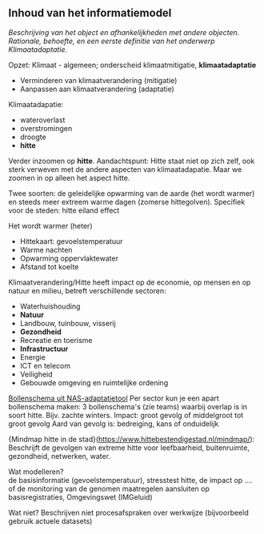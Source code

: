 ## Inhoud van het informatiemodel

_Beschrijving van het object en afhankelijkheden met andere objecten. Rationale, behoefte, en een eerste definitie van het onderwerp Klimaatadaptatie._

Opzet:
Klimaat - algemeen; onderscheid klimaatmitigatie, **klimaatadaptatie**
- Verminderen van klimaatverandering (mitigatie)
- Aanpassen aan klimaatverandering (adaptatie)

Klimaatadapatie:
- wateroverlast
- overstromingen
- droogte
- **hitte**

Verder inzoomen op **hitte**. 
Aandachtspunt: Hitte staat niet op zich zelf, ook sterk verweven met de andere aspecten van klimaatadapatie. Maar we zoomen in op alleen het aspect hitte.

Twee soorten: de geleidelijke opwarming van de aarde (het wordt warmer) en steeds meer extreem warme dagen (zomerse hittegolven).
Specifiek voor de steden: hitte eiland effect


Het wordt warmer (heter)
- Hittekaart: gevoelstemperatuur
- Warme nachten
- Opwarming oppervlaktewater
- Afstand tot koelte

Klimaatverandering/Hitte heeft impact op de economie, op mensen en op natuur en milieu, betreft verschillende sectoren: 
- Waterhuishouding
- **Natuur**
- Landbouw, tuinbouw, visserij
- **Gezondheid**
- Recreatie en toerisme
- **Infrastructuur**
- Energie
- ICT en telecom
- Veiligheid
- Gebouwde omgeving en ruimtelijke ordening

[Bollenschema uit NAS-adaptatietool](https://nas-adaptatietool.nl/)
Per sector kun je een apart bollenschema maken: 3 bollenschema's (zie teams) waarbij overlap is in soort hitte. Bijv. zachte winters.
Impact: groot gevolg of middelgroot tot groot gevolg
Aard van gevolg is: bedreiging, kans of onduidelijk

{Mindmap hitte in de stad}(https://www.hittebestendigestad.nl/mindmap/): Beschrijft de gevolgen van extreme hitte voor leefbaarheid, buitenruimte, gezondheid, netwerken, water.


Wat modelleren?  
de basisinformatie (gevoelstemperatuur), stresstest hitte, de impact op .... of de monitoring van de genomen maatregelen
aansluiten op basisregistraties, Omgevingswet (IMGeluid)

Wat niet?
Beschrijven niet procesafspraken over werkwijze (bijvoorbeeld gebruik actuele datasets)
